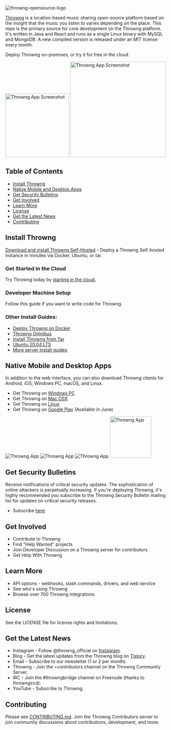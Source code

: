 ![throwng-opensource-logo](https://github.com/sye0ni/Throwng/assets/91115868/a0687196-50f5-45fe-a045-2295b20ff373)

[Throwng](https://www.throwng.store/) is a location-based music sharing open-source platform based on the insight that the music you listen to varies depending on the place. This repo is the primary source for core development on the Throwng platform. It's written in Java and React and runs as a single Linux binary with MySQL and MongoDB. A new compiled version is released under an MIT license every month.

Deploy Throwng on-premises, or try it for free in the cloud.

<img src="https://github.com/sye0ni/Throwng/assets/91115868/e5293142-ef00-4f32-904e-9ac30b7fa9ff" alt="Throwng App Screenshot" width="200"/>

<img src="https://github.com/sye0ni/Throwng/assets/91115868/30b77277-3f5d-4b27-a4fb-a4928cab5771" alt="Throwng App Screenshot" width="300"/>



## Table of Contents
- [Install Throwng](#install-throwng)
- [Native Mobile and Desktop Apps](#native-mobile-and-desktop-apps)
- [Get Security Bulletins](#get-security-bulletins)
- [Get Involved](#get-involved)
- [Learn More](#learn-more)
- [License](#license)
- [Get the Latest News](#get-the-latest-news)
- [Contributing](#contributing)

## Install Throwng
[Download and install Throwng Self-Hosted](#) - Deploy a Throwng Self-hosted instance in minutes via Docker, Ubuntu, or tar.

### Get Started in the Cloud
Try Throwng today by [starting in the cloud.](#)

### Developer Machine Setup
Follow this guide if you want to write code for Throwng.

### Other Install Guides:
- [Deploy Throwng on Docker](#)
- [Throwng Omnibus](#)
- [Install Throwng from Tar](#)
- [Ubuntu 20.04 LTS](#)
- [More server install guides](#)

## Native Mobile and Desktop Apps
In addition to the web interface, you can also download Throwng clients for Android, iOS, Windows PC, macOS, and Linux.

- Get Throwng on [Windows PC](https://www.throwng.store/)
- Get Throwng on [Mac OSX](https://www.throwng.store/)
- Get Throwng on [Linux](https://www.throwng.store/)
- Get Throwng on [Google Play](#) (Available in June)


![Throwng App](https://user-images.githubusercontent.com/33878967/33095357-39cab8d2-ceb8-11e7-89a6-67dccc571ca3.png)
![Throwng App](https://user-images.githubusercontent.com/33878967/33095355-39a36f2a-ceb8-11e7-9b33-73d4f6d5d6c1.png)
![Throwng App](https://user-images.githubusercontent.com/33878967/33095354-3990e256-ceb8-11e7-965d-b00a16e578de.png)
<img src="https://user-images.githubusercontent.com/30978331/272826427-6200c98f-7319-42c3-86d4-0b33ae99e01a.png" alt="Throwng App" width="130"/>


## Get Security Bulletins
Receive notifications of critical security updates. The sophistication of online attackers is perpetually increasing. If you're deploying Throwng, it's highly recommended you subscribe to the Throwng Security Bulletin mailing list for updates on critical security releases.

- Subscribe [here](#)

## Get Involved
- Contribute to Throwng
- Find "Help Wanted" projects
- Join Developer Discussion on a Throwng server for contributors
- Get Help With Throwng

## Learn More
- API options - webhooks, slash commands, drivers, and web service
- See who's using Throwng
- Browse over 700 Throwng integrations

## License
See the LICENSE file for license rights and limitations.

## Get the Latest News
- Instagram - Follow @throwng_official on [Instagram](https://www.instagram.com/throwng_official?igsh=dTE5dW41cm02aDM2&utm_source=qr).
- Blog - Get the latest updates from the Throwng blog on [Tistory](https://winwin-1.tistory.com/).
- Email - Subscribe to our newsletter (1 or 2 per month).
- Throwng - Join the ~contributors channel on the Throwng Community Server.
- IRC - Join the #throwngbridge channel on Freenode (thanks to throwngircd).
- YouTube - Subscribe to Throwng.

## Contributing
Please see [CONTRIBUTING.md](#). Join the Throwng Contributors server to join community discussions about contributions, development, and more.
